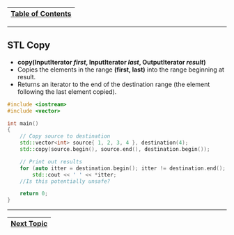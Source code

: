 |[Table of Contents](/00-Table-of-Contents.md)|
|---|

---

## STL Copy

* **copy\(InputIterator **_first_**, InputIterator **_last_**, OutputIterator **_result_**\)**
* Copies the elements in the range **\(first, last\)** into the range beginning at result.
* Returns an iterator to the end of the destination range \(the element following the last element copied\).

```cpp
#include <iostream>
#include <vector>

int main()
{
    // Copy source to destination
    std::vector<int> source{ 1, 2, 3, 4 }, destination(4);
    std::copy(source.begin(), source.end(), destination.begin());

    // Print out results
    for (auto itter = destination.begin(); itter != destination.end(); itter++)
        std::cout << ' ' << *itter;
    //Is this potentially unsafe?

    return 0;
}
```

---

|[Next Topic](/ch02_Cpp_STL/2.13_stl-backinserter.md)|
|---|

